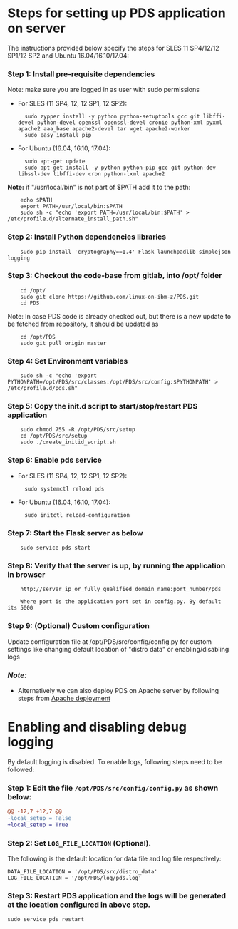# Steps for setting up PDS application on server

The instructions provided below specify the steps for SLES 11 SP4/12/12 SP1/12 SP2 and Ubuntu 16.04/16.10/17.04:

### Step 1: Install pre-requisite dependencies
Note: make sure you are logged in as user with sudo permissions

* For SLES (11 SP4, 12, 12 SP1, 12 SP2):

        sudo zypper install -y python python-setuptools gcc git libffi-devel python-devel openssl openssl-devel cronie python-xml pyxml apache2 aaa_base apache2-devel tar wget apache2-worker
        sudo easy_install pip

* For Ubuntu (16.04, 16.10, 17.04):

        sudo apt-get update
        sudo apt-get install -y python python-pip gcc git python-dev libssl-dev libffi-dev cron python-lxml apache2

**Note:** if "/usr/local/bin" is not part of $PATH add it to the path:

        echo $PATH
        export PATH=/usr/local/bin:$PATH
        sudo sh -c "echo 'export PATH=/usr/local/bin:$PATH' > /etc/profile.d/alternate_install_path.sh"

### Step 2: Install Python dependencies libraries

        sudo pip install 'cryptography==1.4' Flask launchpadlib simplejson logging


###  Step 3: Checkout the code-base from gitlab, into /opt/ folder

        cd /opt/
        sudo git clone https://github.com/linux-on-ibm-z/PDS.git
        cd PDS

Note: In case PDS code is already checked out, but there is a new update to be fetched from repository, it should be updated as

        cd /opt/PDS
        sudo git pull origin master

###  Step 4: Set Environment variables
            
        sudo sh -c "echo 'export PYTHONPATH=/opt/PDS/src/classes:/opt/PDS/src/config:$PYTHONPATH' > /etc/profile.d/pds.sh"

###  Step 5: Copy the init.d script to start/stop/restart PDS application
        sudo chmod 755 -R /opt/PDS/src/setup
        cd /opt/PDS/src/setup
        sudo ./create_initid_script.sh

###  Step 6: Enable pds service

* For SLES (11 SP4, 12, 12 SP1, 12 SP2):

        sudo systemctl reload pds

* For Ubuntu (16.04, 16.10, 17.04):

        sudo initctl reload-configuration

        
###  Step 7: Start the Flask server as below

        sudo service pds start

###  Step 8: Verify that the server is up, by running the application in browser
        http://server_ip_or_fully_qualified_domain_name:port_number/pds
        
        Where port is the application port set in config.py. By default its 5000

###  Step 9: (Optional) Custom configuration
Update configuration file at /opt/PDS/src/config/config.py for custom settings like changing default location of "distro data" or enabling/disabling logs


### _**Note:**_
* Alternatively we can also deploy PDS on Apache server by following steps from [Apache deployment](ApacheDeployment.md)

# Enabling and disabling debug logging

By default logging is disabled. To enable logs, following steps need to be followed:

### Step 1: Edit the file `/opt/PDS/src/config/config.py` as shown below:
```diff
@@ -12,7 +12,7 @@
-local_setup = False
+local_setup = True

```
### Step 2: Set `LOG_FILE_LOCATION` (Optional).

The following is the default location for data file and log file respectively:

	DATA_FILE_LOCATION = '/opt/PDS/src/distro_data'
	LOG_FILE_LOCATION = '/opt/PDS/log/pds.log'

### Step 3: Restart PDS application and the logs will be generated at the location configured in above step.

	sudo service pds restart
